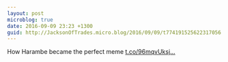 ```yaml
---
layout: post
microblog: true
date: 2016-09-09 23:23 +1300
guid: http://JacksonOfTrades.micro.blog/2016/09/09/t774191525622317056.html
---
```

How Harambe became the perfect meme [t.co/96mqvUksj...](https://t.co/96mqvUksjR)
